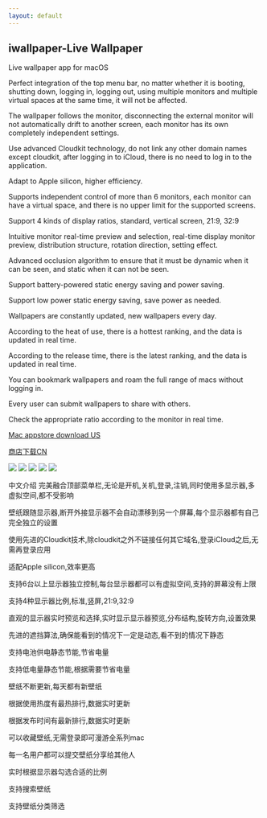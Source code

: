 ```yaml
---
layout: default
---
```


## iwallpaper-Live Wallpaper

Live wallpaper app for macOS

Perfect integration of the top menu bar, no matter whether it is booting, shutting down, logging in, logging out, using multiple monitors and multiple virtual spaces at the same time, it will not be affected.

The wallpaper follows the monitor, disconnecting the external monitor will not automatically drift to another screen, each monitor has its own completely independent settings.

Use advanced Cloudkit technology, do not link any other domain names except cloudkit, after logging in to iCloud, there is no need to log in to the application.

Adapt to Apple silicon, higher efficiency.

Supports independent control of more than 6 monitors, each monitor can have a virtual space, and there is no upper limit for the supported screens.

Support 4 kinds of display ratios, standard, vertical screen, 21:9, 32:9

Intuitive monitor real-time preview and selection, real-time display monitor preview, distribution structure, rotation direction, setting effect.

Advanced occlusion algorithm to ensure that it must be dynamic when it can be seen, and static when it can not be seen.

Support battery-powered static energy saving and power saving.

Support low power static energy saving, save power as needed.

Wallpapers are constantly updated, new wallpapers every day.

According to the heat of use, there is a hottest ranking, and the data is updated in real time.

According to the release time, there is the latest ranking, and the data is updated in real time.

You can bookmark wallpapers and roam the full range of macs without logging in.

Every user can submit wallpapers to share with others.

Check the appropriate ratio according to the monitor in real time.


[Mac appstore download US](macappstores://apps.apple.com/us/app/id1552826194?mt=12)

[商店下载CN](macappstores://apps.apple.com/cn/app/id1552826194?mt=12)


![](./iwallpaper/1.png)
![](./iwallpaper/2.png)
![](./iwallpaper/3.png)
![](./iwallpaper/4.png)
![](./iwallpaper/5.png)


中文介绍
完美融合顶部菜单栏,无论是开机,关机,登录,注销,同时使用多显示器,多虚拟空间,都不受影响

壁纸跟随显示器,断开外接显示器不会自动漂移到另一个屏幕,每个显示器都有自己完全独立的设置

使用先进的Cloudkit技术,除cloudkit之外不链接任何其它域名,登录iCloud之后,无需再登录应用

适配Apple silicon,效率更高

支持6台以上显示器独立控制,每台显示器都可以有虚拟空间,支持的屏幕没有上限

支持4种显示器比例,标准,竖屏,21:9,32:9

直观的显示器实时预览和选择,实时显示显示器预览,分布结构,旋转方向,设置效果

先进的遮挡算法,确保能看到的情况下一定是动态,看不到的情况下静态

支持电池供电静态节能,节省电量

支持低电量静态节能,根据需要节省电量

壁纸不断更新,每天都有新壁纸

根据使用热度有最热排行,数据实时更新

根据发布时间有最新排行,数据实时更新

可以收藏壁纸,无需登录即可漫游全系列mac

每一名用户都可以提交壁纸分享给其他人

实时根据显示器勾选合适的比例

支持搜索壁纸

支持壁纸分类筛选

